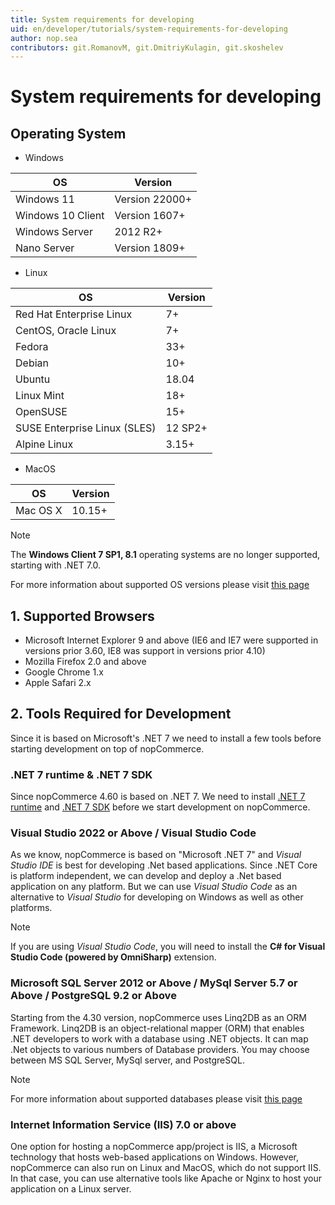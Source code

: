 ```yaml
---
title: System requirements for developing
uid: en/developer/tutorials/system-requirements-for-developing
author: nop.sea
contributors: git.RomanovM, git.DmitriyKulagin, git.skoshelev
---
```


# System requirements for developing

## Operating System

* Windows

| OS                | Version       |
| ----------------- | ------------- |
| Windows 11        | Version 22000+|
| Windows 10 Client | Version 1607+ |
| Windows Server    | 2012 R2+      |
| Nano Server       | Version 1809+ |

* Linux

| OS                           | Version             |
| ---------------------------- | ------------------- |
| Red Hat Enterprise Linux     | 7+                  |
| CentOS, Oracle Linux         | 7+                  |
| Fedora                       | 33+                 |
| Debian                       | 10+                 |
| Ubuntu                       | 18.04               |
| Linux Mint                   | 18+                 |
| OpenSUSE                     | 15+                 |
| SUSE Enterprise Linux (SLES) | 12 SP2+             |
| Alpine Linux                 | 3.15+               |

* MacOS

| OS       | Version |
| -------- | ------- |
| Mac OS X | 10.15+  |

> [!NOTE]
>
> The **Windows Client 7 SP1, 8.1** operating systems are no longer supported, starting with .NET 7.0.
>
> For more information about supported OS versions please visit [this page](https://github.com/dotnet/core/blob/main/release-notes/7.0/supported-os.md)

## 1. Supported Browsers

* Microsoft Internet Explorer 9 and above (IE6 and IE7 were supported in versions prior 3.60, IE8 was support in versions prior 4.10)
* Mozilla Firefox 2.0 and above
* Google Chrome 1.x
* Apple Safari 2.x

## 2. Tools Required for Development

Since it is based on Microsoft's .NET 7 we need to install a few tools before starting development on top of nopCommerce.

### .NET 7 runtime & .NET 7 SDK

Since nopCommerce 4.60 is based on .NET 7. We need to install [.NET 7 runtime](https://dotnet.microsoft.com/en-us/download/dotnet/thank-you/runtime-aspnetcore-7.0.3-windows-x64-installer) and [.NET 7 SDK](https://dotnet.microsoft.com/en-us/download/dotnet/thank-you/sdk-7.0.201-windows-x64-installer) before we start development on nopCommerce.

### Visual Studio 2022 or Above / Visual Studio Code

As we know, nopCommerce is based on "Microsoft .NET 7" and *Visual Studio IDE* is best for developing .Net based applications. Since .NET Core is platform independent, we can develop and deploy a .Net based application on any platform. But we can use *Visual Studio Code* as an alternative to *Visual Studio* for developing on Windows as well as other platforms.

> [!NOTE]
>
> If you are using *Visual Studio Code*, you will need to install the **C# for Visual Studio Code (powered by OmniSharp)** extension.

### Microsoft SQL Server 2012 or Above / MySql Server 5.7 or Above / PostgreSQL 9.2 or Above

Starting from the 4.30 version, nopCommerce uses Linq2DB as an ORM Framework. Linq2DB is an object-relational mapper (ORM) that enables .NET developers to work with a database using .NET objects. It can map .Net objects to various numbers of Database providers. You may choose between MS SQL Server, MySql server, and PostgreSQL.

> [!NOTE]
>
> For more information about supported databases please visit [this page](https://linq2db.github.io/articles/general/databases.html)

### Internet Information Service (IIS) 7.0 or above

One option for hosting a nopCommerce app/project is IIS, a Microsoft technology that hosts web-based applications on Windows. However, nopCommerce can also run on Linux and MacOS, which do not support IIS. In that case, you can use alternative tools like Apache or Nginx to host your application on a Linux server.
